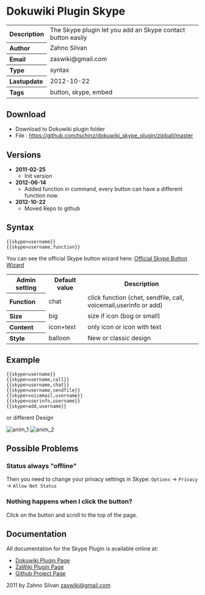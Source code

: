 # Dokuwiki Plugin Skype

<table>
  <tr>
    <th align="left">Description</th>
    <td>The Skype plugin let you add an Skype contact button easily</td>
  </tr>
  <tr>
    <th align="left">Author</th>
    <td>Zahno Silvan</td>
  </tr>
  <tr>
    <th align="left">Email</th>
    <td>zaswiki@gmail.com</td>
  </tr>
  <tr>
    <th align="left">Type</th>
    <td>syntax</td>
  </tr>
  <tr>
    <th align="left">Lastupdate</th>
    <td>2012-10-22</td>
  </tr>
  <tr>
    <th align="left">Tags</th>
    <td>button, skype, embed</td>
  </tr>
</table>

## Download
* Download to Dokuwiki plugin folder
* File     : https://github.com/tschinz/dokuwiki_skype_plugin/zipball/master

## Versions
* **2011-02-25**
  * Init version 
* **2012-06-14**
  * Added function in command, every button can have a different function now.
* **2012-10-22**
  * Moved Repo to github

## Syntax
```
{{skype>username}}
{{skype>username,function}}
```

You can see the official Skype button wizard here: [Official Skype Button Wizard](http://www.skype.com/intl/en/tell-a-friend/wizard/)

<table>
  <tr>
    <th>Admin setting</th>
    <th>Default value</th>
    <th>Description</th>
  </tr>
  <tr>
    <th align="left">Function</th>
    <td>chat</td>
    <td>click function (chet, sendfile, call, voicemail,userinfo or add)</td>
  </tr>
  <tr>
    <th align="left">Size</th>
    <td>big</td>
    <td>size if icon (bog or small)</td>
  </tr>
  <tr>
    <th align="left">Content</th>
    <td>icon+text</td>
    <td>only icon or icon with text</td>
  </tr>
  <tr>
    <th align="left">Style</th>
    <td>balloon</td>
    <td>New or classic design</td>
  </tr>
</table>

## Example
```
{{skype>username}}
{{skype>username,call}}
{{skype>username,chat}}
{{skype>username,sendfile}}
{{skype>voicemail,username}}
{{skype>userinfo,username}}
{{skype>add,username}}
```
or different Design

![anim_1](http://zawiki.dyndns.org/lib/exe/fetch.php/tschinz:programming:dw:skype:anim_rectangle.gif)
![anim_2](http://zawiki.dyndns.org/lib/exe/fetch.php/tschinz:programming:dw:skype:anim_balloon.gif)

## Possible Problems
### Status always "offline"
Then you need to change your privacy settings in Skype: `Options` -> `Privacy` -> `Allow Net Status`

### Nothing happens when I click the button?
Click on the button and scroll to the top of the page.

## Documentation

All documentation for the Skype Plugin is available online at:

  * [Dokuwiki Plugin Page](http://dokuwiki.org/plugin:skype)
  * [ZaWiki Plugin Page](http://zawiki.dyndns.org/doku.php/tschinz:dw_skype)
  * [Github Project Page](https://github.com/tschinz/dokuwiki_skype_plugin)

2011 by Zahno Silvan <zaswiki@gmail.com>
